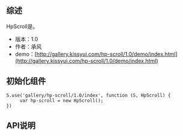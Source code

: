## 综述

HpScroll是。

* 版本：1.0
* 作者：承风
* demo：[http://gallery.kissyui.com/hp-scroll/1.0/demo/index.html](http://gallery.kissyui.com/hp-scroll/1.0/demo/index.html)

## 初始化组件

    S.use('gallery/hp-scroll/1.0/index', function (S, HpScroll) {
         var hp-scroll = new HpScroll();
    })

## API说明
